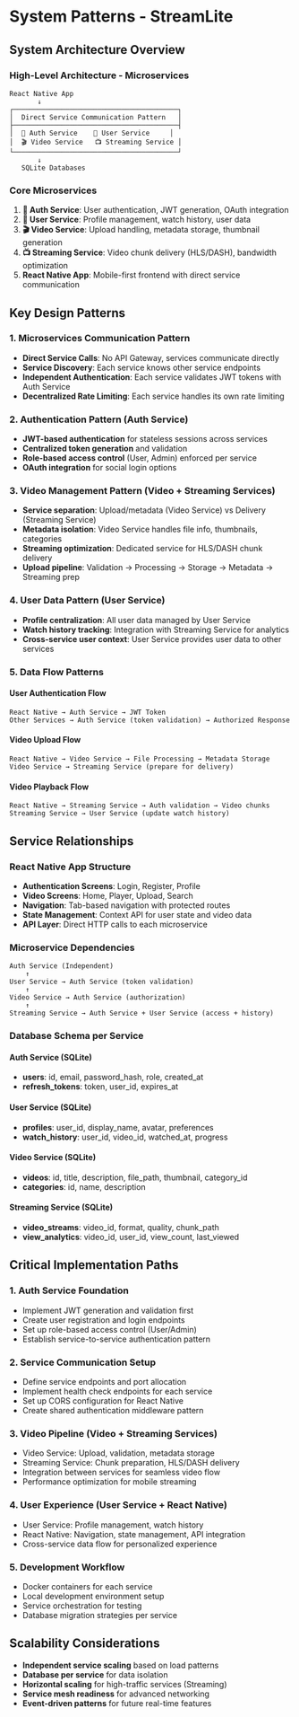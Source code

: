 # System Patterns - StreamLite

## System Architecture Overview

### High-Level Architecture - Microservices
```
React Native App
       ↓
┌─────────────────────────────────────────┐
│  Direct Service Communication Pattern   │
├─────────────────────────────────────────┤
│  🔐 Auth Service    👤 User Service     │
│  🎬 Video Service   📺 Streaming Service │
└─────────────────────────────────────────┘
       ↓
   SQLite Databases
```

### Core Microservices
1. **🔐 Auth Service**: User authentication, JWT generation, OAuth integration
2. **👤 User Service**: Profile management, watch history, user data
3. **🎬 Video Service**: Upload handling, metadata storage, thumbnail generation
4. **📺 Streaming Service**: Video chunk delivery (HLS/DASH), bandwidth optimization
5. **React Native App**: Mobile-first frontend with direct service communication

## Key Design Patterns

### 1. Microservices Communication Pattern
- **Direct Service Calls**: No API Gateway, services communicate directly
- **Service Discovery**: Each service knows other service endpoints
- **Independent Authentication**: Each service validates JWT tokens with Auth Service
- **Decentralized Rate Limiting**: Each service handles its own rate limiting

### 2. Authentication Pattern (Auth Service)
- **JWT-based authentication** for stateless sessions across services
- **Centralized token generation** and validation
- **Role-based access control** (User, Admin) enforced per service
- **OAuth integration** for social login options

### 3. Video Management Pattern (Video + Streaming Services)
- **Service separation**: Upload/metadata (Video Service) vs Delivery (Streaming Service)
- **Metadata isolation**: Video Service handles file info, thumbnails, categories
- **Streaming optimization**: Dedicated service for HLS/DASH chunk delivery
- **Upload pipeline**: Validation → Processing → Storage → Metadata → Streaming prep

### 4. User Data Pattern (User Service)
- **Profile centralization**: All user data managed by User Service
- **Watch history tracking**: Integration with Streaming Service for analytics
- **Cross-service user context**: User Service provides user data to other services

### 5. Data Flow Patterns

#### User Authentication Flow
```
React Native → Auth Service → JWT Token
Other Services → Auth Service (token validation) → Authorized Response
```

#### Video Upload Flow
```
React Native → Video Service → File Processing → Metadata Storage
Video Service → Streaming Service (prepare for delivery)
```

#### Video Playback Flow
```
React Native → Streaming Service → Auth validation → Video chunks
Streaming Service → User Service (update watch history)
```

## Service Relationships

### React Native App Structure
- **Authentication Screens**: Login, Register, Profile
- **Video Screens**: Home, Player, Upload, Search
- **Navigation**: Tab-based navigation with protected routes
- **State Management**: Context API for user state and video data
- **API Layer**: Direct HTTP calls to each microservice

### Microservice Dependencies
```
Auth Service (Independent)
    ↑
User Service → Auth Service (token validation)
    ↑
Video Service → Auth Service (authorization)
    ↑
Streaming Service → Auth Service + User Service (access + history)
```

### Database Schema per Service

#### Auth Service (SQLite)
- **users**: id, email, password_hash, role, created_at
- **refresh_tokens**: token, user_id, expires_at

#### User Service (SQLite)
- **profiles**: user_id, display_name, avatar, preferences
- **watch_history**: user_id, video_id, watched_at, progress

#### Video Service (SQLite)
- **videos**: id, title, description, file_path, thumbnail, category_id
- **categories**: id, name, description

#### Streaming Service (SQLite)
- **video_streams**: video_id, format, quality, chunk_path
- **view_analytics**: video_id, user_id, view_count, last_viewed

## Critical Implementation Paths

### 1. Auth Service Foundation
- Implement JWT generation and validation first
- Create user registration and login endpoints
- Set up role-based access control (User/Admin)
- Establish service-to-service authentication pattern

### 2. Service Communication Setup
- Define service endpoints and port allocation
- Implement health check endpoints for each service
- Set up CORS configuration for React Native
- Create shared authentication middleware pattern

### 3. Video Pipeline (Video + Streaming Services)
- Video Service: Upload, validation, metadata storage
- Streaming Service: Chunk preparation, HLS/DASH delivery
- Integration between services for seamless video flow
- Performance optimization for mobile streaming

### 4. User Experience (User Service + React Native)
- User Service: Profile management, watch history
- React Native: Navigation, state management, API integration
- Cross-service data flow for personalized experience

### 5. Development Workflow
- Docker containers for each service
- Local development environment setup
- Service orchestration for testing
- Database migration strategies per service

## Scalability Considerations
- **Independent service scaling** based on load patterns
- **Database per service** for data isolation
- **Horizontal scaling** for high-traffic services (Streaming)
- **Service mesh readiness** for advanced networking
- **Event-driven patterns** for future real-time features
